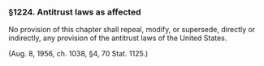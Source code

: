 ### §1224. Antitrust laws as affected ###

No provision of this chapter shall repeal, modify, or supersede, directly or indirectly, any provision of the antitrust laws of the United States.

(Aug. 8, 1956, ch. 1038, §4, 70 Stat. 1125.)